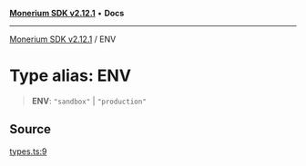[**Monerium SDK v2.12.1**](../README.md) • **Docs**

---

[Monerium SDK v2.12.1](../README.md) / ENV

# Type alias: ENV

> **ENV**: `"sandbox"` \| `"production"`

## Source

[types.ts:9](https://github.com/monerium/js-monorepo/blob/510d89096a606a615f5ce0c00a69ec9c89563e68/packages/sdk/src/types.ts#L9)
